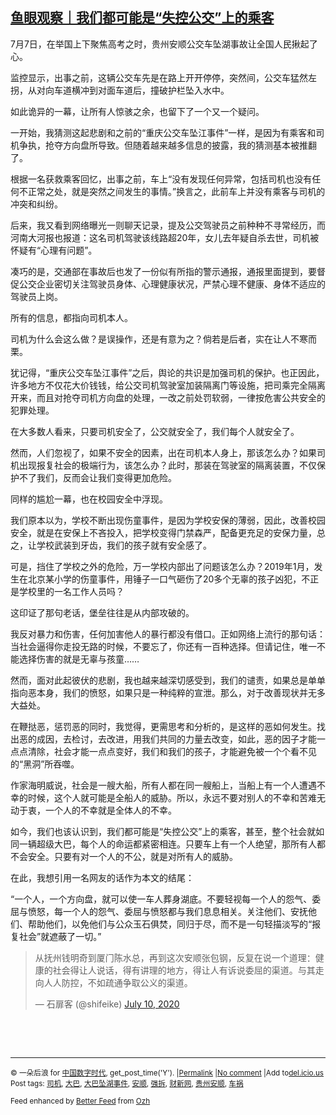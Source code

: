 <!--1594389101000-->
[鱼眼观察｜我们都可能是“失控公交”上的乘客](https://chinadigitaltimes.net/chinese/2020/07/%e9%b1%bc%e7%9c%bc%e8%a7%82%e5%af%9f%ef%bd%9c%e6%88%91%e4%bb%ac%e9%83%bd%e5%8f%af%e8%83%bd%e6%98%af%e5%a4%b1%e6%8e%a7%e5%85%ac%e4%ba%a4%e4%b8%8a%e7%9a%84%e4%b9%98%e5%ae%a2/)
------

<p>7月7日，在举国上下聚焦高考之时，贵州安顺公交车坠湖事故让全国人民揪起了心。</p><p>监控显示，出事之前，这辆公交车先是在路上开开停停，突然间，公交车猛然左拐，从对向车道横冲到对面车道后，撞破护栏坠入水中。</p><div class="text_exposed_show"><p>如此诡异的一幕，让所有人惊骇之余，也留下了一个又一个疑问。</p><p>一开始，我猜测这起悲剧和之前的“重庆公交车坠江事件”一样，是因为有乘客和司机争执，抢夺方向盘所导致。但随着越来越多信息的披露，我的猜测基本被推翻了。</p><p>根据一名获救乘客回忆，出事之前，车上“没有发现任何异常，包括司机也没有任何不正常之处，就是突然之间发生的事情。”换言之，此前车上并没有乘客与司机的冲突和纠纷。</p><p>后来，我又看到网络曝光一则聊天记录，提及公交驾驶员之前种种不寻常经历，而河南大河报也报道：这名司机驾驶该线路超20年，女儿去年疑自杀去世，司机被怀疑有“心理有问题”。</p><p>凑巧的是，交通部在事故后也发了一份似有所指的警示通报，通报里面提到，要督促公交企业密切关注驾驶员身体、心理健康状况，严禁心理不健康、身体不适应的驾驶员上岗。</p><p>所有的信息，都指向司机本人。</p><p>司机为什么会这么做？是误操作，还是有意为之？倘若是后者，实在让人不寒而栗。</p><p>犹记得，“重庆公交车坠江事件”之后，舆论的共识是加强司机的保护。也正因此，许多地方不仅花大价钱钱，给公交司机驾驶室加装隔离门等设施，把司乘完全隔离开来，而且对抢夺司机方向盘的处理，一改之前处罚软弱，一律按危害公共安全的犯罪处理。</p><p>在大多数人看来，只要司机安全了，公交就安全了，我们每个人就安全了。</p><p>然而，人们忽视了，如果不安全的因素，出在司机本人身上，那该怎么办？如果司机出现报复社会的极端行为，该怎么办？此时，那装在驾驶室的隔离装置，不仅保护不了我们，反而会让我们变得更加危险。</p><p>同样的尴尬一幕，也在校园安全中浮现。</p><p>我们原本以为，学校不断出现伤童事件，是因为学校安保的薄弱，因此，改善校园安全，就是在安保上不吝投入，把学校变得门禁森严，配备更充足的安保力量，总之，让学校武装到牙齿，我们的孩子就有安全感了。</p><p>可是，挡住了学校之外的危险，万一学校内部出了问题该怎么办？2019年1月，发生在北京某小学的伤童事件，用锤子一口气砸伤了20多个无辜的孩子凶犯，不正是学校里的一名工作人员吗？</p><p>这印证了那句老话，堡垒往往是从内部攻破的。</p><p>我反对暴力和伤害，任何加害他人的暴行都没有借口。正如网络上流行的那句话：当社会逼得你走投无路的时候，不要忘了，你还有一百种选择。但请记住，唯一不能选择伤害的就是无辜与孩童……</p><p>然而，面对此起彼伏的悲剧，我也越来越深切感受到，我们的谴责，如果总是单单指向恶本身，我们的愤怒，如果只是一种纯粹的宣泄。那么，对于改善现状并无多大益处。</p><p>在鞭挞恶，惩罚恶的同时，我觉得，更需思考和分析的，是这样的恶如何发生。找出恶的成因，去检讨，去改进，用我们共同的力量去改变，如此，恶的因子才能一点点清除，社会才能一点点变好，我们和我们的孩子，才能避免被一个个看不见的“黑洞”所吞噬。</p><p>作家海明威说，社会是一艘大船，所有人都在同一艘船上，当船上有一个人遭遇不幸的时候，这个人就可能是全船人的威胁。所以，永远不要对别人的不幸和苦难无动于衷，一个人的不幸就是全体人的不幸。</p><p>如今，我们也该认识到，我们都可能是“失控公交”上的乘客，甚至，整个社会就如同一辆超级大巴，每个人的命运都紧密相连。只要车上有一个人绝望，那所有人都不会安全。只要有对一个人的不公，就是对所有人的威胁。</p><p>在此，我想引用一名网友的话作为本文的结尾：</p><p>“一个人，一个方向盘，就可以使一车人葬身湖底。不要轻视每一个人的怨气、委屈与愤怒，每一个人的怨气、委屈与愤怒都与我们息息相关。关注他们、安抚他们、帮助他们，以免他们与公众玉石俱焚，同归于尽，而不是一句轻描淡写的“报复社会”就遮蔽了一切。”</p></div><blockquote class="twitter-tweet" data-width="550" data-dnt="true"><p lang="zh" dir="ltr">从抚州钱明奇到厦门陈水总，再到这次安顺张包钢，反复在说一个道理：健康的社会得让人说话，得有讲理的地方，得让人有诉说委屈的渠道。与其走向人人防控，不如疏通争取公义的渠道。</p><p>&mdash; 石扉客 (@shifeike) <a href="https://twitter.com/shifeike/status/1281609502807060483?ref_src=twsrc%5Etfw">July 10, 2020</a></p></blockquote><p><script async src="https://platform.twitter.com/widgets.js" charset="utf-8"></script></p><p>&nbsp;</p><p>&nbsp;</p><hr /><p><small>&copy; 一朵后浪 for <a href="https://chinadigitaltimes.net/chinese">中国数字时代</a>, get_post_time('Y'). |<a href="https://chinadigitaltimes.net/chinese/2020/07/%e9%b1%bc%e7%9c%bc%e8%a7%82%e5%af%9f%ef%bd%9c%e6%88%91%e4%bb%ac%e9%83%bd%e5%8f%af%e8%83%bd%e6%98%af%e5%a4%b1%e6%8e%a7%e5%85%ac%e4%ba%a4%e4%b8%8a%e7%9a%84%e4%b9%98%e5%ae%a2/">Permalink</a> |<a href="https://chinadigitaltimes.net/chinese/2020/07/%e9%b1%bc%e7%9c%bc%e8%a7%82%e5%af%9f%ef%bd%9c%e6%88%91%e4%bb%ac%e9%83%bd%e5%8f%af%e8%83%bd%e6%98%af%e5%a4%b1%e6%8e%a7%e5%85%ac%e4%ba%a4%e4%b8%8a%e7%9a%84%e4%b9%98%e5%ae%a2/#comments">No comment</a> |Add to<a href="http://del.icio.us/post?url=https://chinadigitaltimes.net/chinese/2020/07/%e9%b1%bc%e7%9c%bc%e8%a7%82%e5%af%9f%ef%bd%9c%e6%88%91%e4%bb%ac%e9%83%bd%e5%8f%af%e8%83%bd%e6%98%af%e5%a4%b1%e6%8e%a7%e5%85%ac%e4%ba%a4%e4%b8%8a%e7%9a%84%e4%b9%98%e5%ae%a2/&amp;title=鱼眼观察｜我们都可能是“失控公交”上的乘客">del.icio.us</a><br/>Post tags: <a href="https://chinadigitaltimes.net/chinese/tag/%e5%8f%b8%e6%9c%ba/" rel="tag">司机</a>, <a href="https://chinadigitaltimes.net/chinese/tag/%e5%a4%a7%e5%b7%b4/" rel="tag">大巴</a>, <a href="https://chinadigitaltimes.net/chinese/tag/%e5%a4%a7%e5%b7%b4%e5%9d%a0%e6%b9%96%e4%ba%8b%e4%bb%b6/" rel="tag">大巴坠湖事件</a>, <a href="https://chinadigitaltimes.net/chinese/tag/%e5%ae%89%e9%a1%ba/" rel="tag">安顺</a>, <a href="https://chinadigitaltimes.net/chinese/tag/%e5%bc%ba%e6%8b%86/" rel="tag">强拆</a>, <a href="https://chinadigitaltimes.net/chinese/tag/%e8%b4%a2%e6%96%b0%e7%bd%91/" rel="tag">财新网</a>, <a href="https://chinadigitaltimes.net/chinese/tag/%e8%b4%b5%e5%b7%9e%e5%ae%89%e9%a1%ba/" rel="tag">贵州安顺</a>, <a href="https://chinadigitaltimes.net/chinese/tag/%e8%bd%a6%e7%a5%b8/" rel="tag">车祸</a><br/></small></p><p><small>Feed enhanced by <a href='http://planetozh.com/blog/my-projects/wordpress-plugin-better-feed-rss/'>Better Feed</a> from  <a href='http://planetozh.com/blog/'>Ozh</a></small></p>
